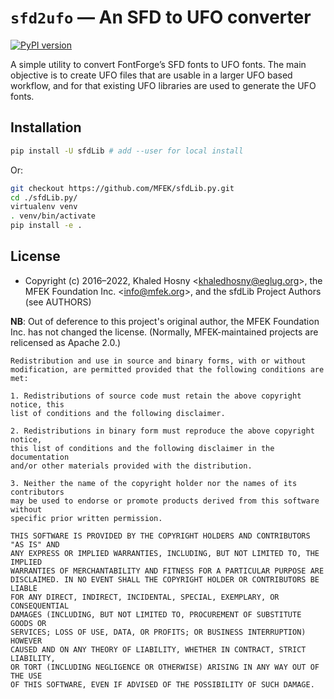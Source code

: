 `sfd2ufo` — An SFD to UFO converter
===================================

[![PyPI version](https://badge.fury.io/py/sfdLib.svg)](https://badge.fury.io/py/sfdLib)

A simple utility to convert FontForge’s SFD fonts to UFO fonts. The main
objective is to create UFO files that are usable in a larger UFO based
workflow, and for that existing UFO libraries are used to generate the UFO
fonts.

## Installation

```bash
pip install -U sfdLib # add --user for local install
```

Or:

```bash
git checkout https://github.com/MFEK/sfdLib.py.git
cd ./sfdLib.py/
virtualenv venv
. venv/bin/activate
pip install -e .
```

## License

- Copyright (c) 2016–2022, Khaled Hosny &lt;khaledhosny@eglug.org&gt;, the MFEK
Foundation Inc. &lt;info@mfek.org&gt;, and the sfdLib Project Authors (see
AUTHORS)

**NB**: Out of deference to this project's original author, the MFEK Foundation
Inc. has not changed the license. (Normally, MFEK-maintained projects are
relicensed as Apache 2.0.)

```
Redistribution and use in source and binary forms, with or without
modification, are permitted provided that the following conditions are met:

1. Redistributions of source code must retain the above copyright notice, this
list of conditions and the following disclaimer.

2. Redistributions in binary form must reproduce the above copyright notice,
this list of conditions and the following disclaimer in the documentation
and/or other materials provided with the distribution.

3. Neither the name of the copyright holder nor the names of its contributors
may be used to endorse or promote products derived from this software without
specific prior written permission.

THIS SOFTWARE IS PROVIDED BY THE COPYRIGHT HOLDERS AND CONTRIBUTORS "AS IS" AND
ANY EXPRESS OR IMPLIED WARRANTIES, INCLUDING, BUT NOT LIMITED TO, THE IMPLIED
WARRANTIES OF MERCHANTABILITY AND FITNESS FOR A PARTICULAR PURPOSE ARE
DISCLAIMED. IN NO EVENT SHALL THE COPYRIGHT HOLDER OR CONTRIBUTORS BE LIABLE
FOR ANY DIRECT, INDIRECT, INCIDENTAL, SPECIAL, EXEMPLARY, OR CONSEQUENTIAL
DAMAGES (INCLUDING, BUT NOT LIMITED TO, PROCUREMENT OF SUBSTITUTE GOODS OR
SERVICES; LOSS OF USE, DATA, OR PROFITS; OR BUSINESS INTERRUPTION) HOWEVER
CAUSED AND ON ANY THEORY OF LIABILITY, WHETHER IN CONTRACT, STRICT LIABILITY,
OR TORT (INCLUDING NEGLIGENCE OR OTHERWISE) ARISING IN ANY WAY OUT OF THE USE
OF THIS SOFTWARE, EVEN IF ADVISED OF THE POSSIBILITY OF SUCH DAMAGE.
```
